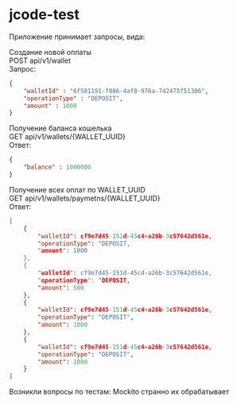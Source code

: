 # jcode-test

Приложение принимает запросы, вида: 

Создание новой оплаты \
POST api/v1/wallet \
Запрос:
```json
{
    "walletId" : "6f581191-f086-4af8-976a-742475f51306",
    "operationType" : "DEPOSIT",
    "amount" : 1000
} 
```

Получение баланса кошелька \
GET api/v1/wallets/{WALLET_UUID} \
Ответ:
```json
{
    "balance" : 1000000
} 
```

Получение всех оплат по WALLET_UUID \
GET api/v1/wallets/paymetns/{WALLET_UUID} \
Ответ:
```json
[
    {
        "walletId": cf9e7d45-151d-45c4-a26b-3c57642d561e,
        "operationType": "DEPOSIT,
        "amount": 1000
    },
    {
        "walletId": cf9e7d45-151d-45c4-a26b-3c57642d561e,
        "operationType": "DEPOSIT,
        "amount": 500 
    },
    {
        "walletId": cf9e7d45-151d-45c4-a26b-3c57642d561e,
        "operationType": "DEPOSIT",
        "amount": 1000
    },
    {
        "walletId": cf9e7d45-151d-45c4-a26b-3c57642d561e,
        "operationType": "DEPOSIT",
        "amount": 1000
    }
]
```

Возникли вопросы по тестам: Mockito странно их обрабатывает